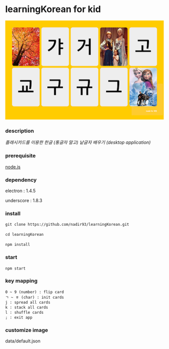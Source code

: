 # learningKorean for kid

![learningKorean](https://raw.githubusercontent.com/nadir93/learningKorean/master/images/learningkorean.png)

### description

*플래시카드를 이용한 한글 (통글자 말고) 낱글자 배우기 (desktop application)*

### prerequisite

[node.js](https://nodejs.org/en/)

### dependency

electron : 1.4.5

underscore : 1.8.3

### install

```
git clone https://github.com/nadir93/learningKorean.git

cd learningKorean

npm install
```
### start
```
npm start
```

### key mapping
```
0 ~ 9 (number) : flip card
ㄱ ~ ㅎ (char) : init cards
j : spread all cards
k : stack all cards
l : shuffle cards
; : exit app
```

### customize image

data/default.json
